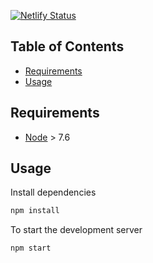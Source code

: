 [![Netlify Status](https://api.netlify.com/api/v1/badges/81efd450-7310-4a1f-bb58-b2e03d04a024/deploy-status)](https://app.netlify.com/sites/splitable/deploys)

## Table of Contents

- [Requirements](#requirements)
- [Usage](#usage)

## Requirements

* [Node](https://nodejs.org) > 7.6

## Usage

Install dependencies

```sh
npm install
```

To start the development server

```sh
npm start
```

